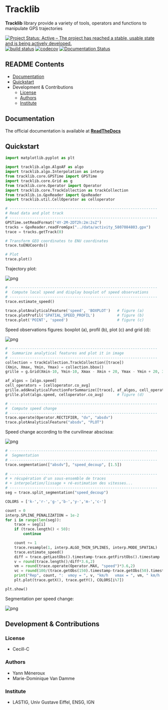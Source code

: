 
# Tracklib
**Tracklib** library provide a variety of tools, operators and functions to manipulate GPS trajectories

[![Project Status: Active – The project has reached a stable, usable state and is being actively developed.](https://www.repostatus.org/badges/latest/active.svg)](https://www.repostatus.org/#active)
[![build status](https://travis-ci.com/umrlastig/tracklib.svg?branch=main)](https://travis-ci.com/umrlastig/tracklib)
[![codecov](https://codecov.io/gh/umrlastig/tracklib/branch/main/graph/badge.svg?token=pHLaV21j2O)](https://codecov.io/gh/umrlastig/tracklib)
[![Documentation Status](https://readthedocs.org/projects/tracklib/badge/?version=latest)](https://tracklib.readthedocs.io/en/latest/?badge=latest)


## README Contents

- [Documentation](#Documentation)
- [Quickstart](#Quickstart)
- Development & Contributions
    - [License](#License)
    - [Authors](#Authors)
	- [Institute](#Institute)


## Documentation

The official documentation is available at **[ReadTheDocs](https://tracklib.readthedocs.io)**


## Quickstart 

```python
import matplotlib.pyplot as plt

import tracklib.algo.AlgoAF as algo
import tracklib.algo.Interpolation as interp
from tracklib.core.GPSTime import GPSTime
import tracklib.core.Grid as g
from tracklib.core.Operator import Operator
import tracklib.core.TrackCollection as trackCollection
from tracklib.io.GpxReader import GpxReader
import tracklib.util.CellOperator as celloperator

# ------------------------------------------------------------------
# Read data and plot track
# ------------------------------------------------------------------
GPSTime.setReadFormat("4Y-2M-2DT2h:2m:2sZ")
tracks = GpxReader.readFromGpx("../data/activity_5807084803.gpx")
trace = tracks.getTrack(0)

# Transform GEO coordinates to ENU coordinates
trace.toENUCoords()

# Plot
trace.plot()
```

Trajectory plot:

![png](https://tracklib.readthedocs.io/en/latest/_images/quickstart_1.png)

```python
# ------------------------------------------------------------------
#  Compute local speed and display boxplot of speed observations
# ------------------------------------------------------------------
trace.estimate_speed()
	
trace.plotAnalyticalFeature('speed', 'BOXPLOT')   # figure (a)
trace.plotProfil('SPATIAL_SPEED_PROFIL')          # figure (b)
trace.plot('POINT', 'speed')                      # figure (c)
```

Speed observations figures: boxplot (a), profil (b), plot (c) and grid (d):

![png](https://tracklib.readthedocs.io/en/latest/_images/Plot_Speed_4methods.png)

```python
# ------------------------------------------------------------------
#  Summarize analytical features and plot it in image
# ------------------------------------------------------------------
collection = trackCollection.TrackCollection([trace])
(Xmin, Xmax, Ymin, Ymax) = collection.bbox()
grille = g.Grid(Xmin-10, Ymin-10, Xmax - Xmin + 20, Ymax - Ymin + 20, 3)

af_algos = [algo.speed]
cell_operators = [celloperator.co_avg]
grille.addAnalyticalFunctionForSummarize([trace], af_algos, cell_operators)
grille.plot(algo.speed, celloperator.co_avg)      # figure (d)
```

```python
# ------------------------------------------------------------------
#  Compute speed change 
# ------------------------------------------------------------------
trace.operate(Operator.RECTIFIER, "dv", "absdv")
trace.plotAnalyticalFeature("absdv", "PLOT")
```

Speed change according to the curvilinear abscissa:

![png](https://tracklib.readthedocs.io/en/latest/_images/quickstart_3.png)

```python
# ------------------------------------------------------------------
#  Segmentation
# ------------------------------------------------------------------
trace.segmentation(["absdv"], "speed_decoup", [1.5])
	
# ------------------------------------------------------------------
# + récupération d'un sous-ensemble de traces 
# + interpolation/lissage + ré-estimation des vitesses...
# ------------------------------------------------------------------
seg = trace.split_segmentation("speed_decoup")

COLORS = ['k-','r-','g-','b-','y-','m-','c-']

count = 0
interp.SPLINE_PENALIZATION = 1e-2
for i in range(len(seg)):
	trace = seg[i]
	if (trace.length() < 50):
		continue

	count += 1
	trace.resample(1, interp.ALGO_THIN_SPLINES, interp.MODE_SPATIAL)
	trace.estimate_speed()
	diff = trace.getLastObs().timestamp-trace.getFirstObs().timestamp
	v = round(trace.length()/diff*3.6,2)
	vm = round(trace.operate(Operator.MAX, "speed")*3.6,2)
	vc = round(100/(trace.getObs(150).timestamp-trace.getObs(50).timestamp)*3.6,2)
	print("Rep", count, ":  vmoy = ", v, "km/h   vmax = ", vm, " km/h   vc = ", vc, "km/h")
	plt.plot(trace.getX(), trace.getY(), COLORS[i%7])

plt.show()
```

Segmentation per speed change:

![png](https://tracklib.readthedocs.io/en/latest/_images/quickstart_4.png)


## Development & Contributions

### License
- Cecill-C

### Authors
- Yann Méneroux
- Marie-Dominique Van Damme

### Institute
- LASTIG, Univ Gustave Eiffel, ENSG, IGN










